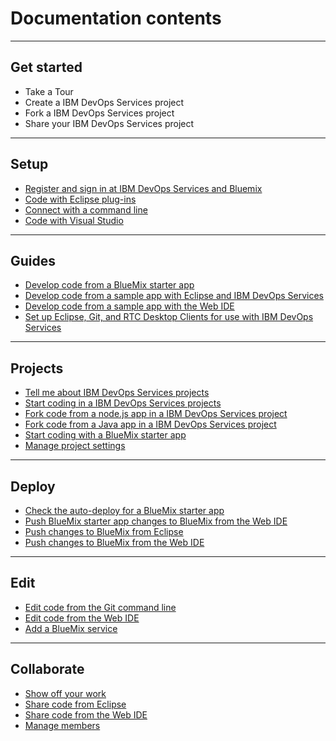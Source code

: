 # Documentation contents
***
## Get started 
* Take a Tour
* Create a IBM DevOps Services project
* Fork a IBM DevOps Services project
* Share your IBM DevOps Services project 
***
## Setup
* [Register and sign in at IBM DevOps Services and Bluemix](registerandsignin)
* [Code with Eclipse plug-ins](guidesetup/eclipseclient)
* [Connect with a command line](guidesetup/commandline)
* [Code with Visual Studio](guidesetup/visualstudio)
***
## Guides
* [Develop code from a BlueMix starter app](guides/guidebm)
* [Develop code from a sample app with Eclipse and IBM DevOps Services](guides/guidejheclipse)
* [Develop code from a sample app with the Web IDE](guides/guidejhwebide)
* [Set up Eclipse, Git, and RTC Desktop Clients for use with IBM DevOps Services](guides/guidesetup)
***
## Projects
* [Tell me about IBM DevOps Services projects](projects)
* [Start coding in a IBM DevOps Services projects](createproject)
* [Fork code from a node.js app in a IBM DevOps Services project](guidejheclipse/forktwitterapp)
* [Fork code from a Java app in a IBM DevOps Services project](guidejhwebide/forksentimentapp)
* [Start coding with a BlueMix starter app](guidebm/starterapp)
* [Manage project settings](manageprojectsettings)
***
## Deploy
* [Check the auto-deploy for a BlueMix starter app](guidebm/checkjhauto)
* [Push BlueMix starter app changes to BlueMix from the Web IDE](guidebm/pushchgfromjh)
* [Push changes to BlueMix from Eclipse](guidejheclipse/pushfromeclipse)
* [Push changes to BlueMix from the Web IDE](guidejhwebide/pushsentimentapp)
***
## Edit
* [Edit code from the Git command line](guidebm/editgitcmdline)
* [Edit code from the Web IDE](guidebm/editjheditor)
* [Add a BlueMix service](addbmservice)
***
## Collaborate
* [Show off your work](invite)
* [Share code from Eclipse](sharecodefromeclipse)
* [Share code from the Web IDE](sharecodefromjh)
* [Manage members](Collaborate/managembrs)
 